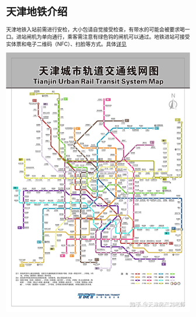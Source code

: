 # 天津地铁介绍

天津地铁入站前需进行安检，大小包请自觉接受检查，有带水的可能会被要求喝一口。进站闸机为单向通行，乘客需注意有绿色钩的闸机可以通过。地铁进站可接受实体票和电子二维码（NFC）、扫脸等方式。具体[详见](../2-Transportation-verview/Transportation.md)

![alt text](./subway.jpg)